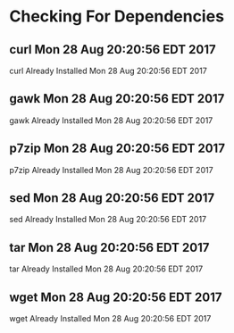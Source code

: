 # Checking For Dependencies

## curl Mon 28 Aug 20:20:56 EDT 2017
curl Already Installed Mon 28 Aug 20:20:56 EDT 2017
## gawk Mon 28 Aug 20:20:56 EDT 2017
gawk Already Installed Mon 28 Aug 20:20:56 EDT 2017
## p7zip Mon 28 Aug 20:20:56 EDT 2017
p7zip Already Installed Mon 28 Aug 20:20:56 EDT 2017
## sed Mon 28 Aug 20:20:56 EDT 2017
sed Already Installed Mon 28 Aug 20:20:56 EDT 2017
## tar Mon 28 Aug 20:20:56 EDT 2017
tar Already Installed Mon 28 Aug 20:20:56 EDT 2017
## wget Mon 28 Aug 20:20:56 EDT 2017
wget Already Installed Mon 28 Aug 20:20:56 EDT 2017
